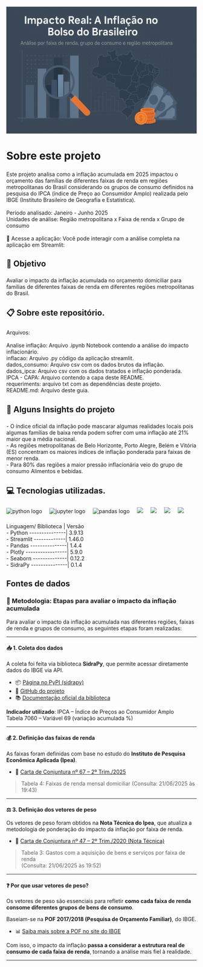 <p align="center">
  <img src="capa.png" alt="Capa do projeto" width="800">
</p>
<h1 align="left">Sobre este projeto</h1>

###

<p align="left">Este projeto analisa como a inflação acumulada em 2025 impactou o orçamento das famílias de diferentes faixas de renda em regiões metropolitanas do Brasil considerando os grupos de consumo definidos na pesquisa do IPCA (índice de Preço ao Consumidor Amplo) realizada pelo IBGE (Instituto Brasileiro de Geografia e Estatística).<br><br>Período analisado: Janeiro - Junho 2025<br>Unidades de análise: Região metropolitana x Faixa de renda x Grupo de consumo<br><br>🚀 Acesse a aplicação: Você pode interagir com a análise completa na aplicação em Streamlit:</p>

###

<h2 align="left">🎯 Objetivo</h2>

###

<p align="left">Avaliar o impacto da inflação acumulada no orçamento domiciliar para famílias de diferentes faixas de renda em diferentes regiões metropolitanas do Brasil.</p>

###

<h2 align="left">📋 Sobre este repositório.</h2>

###

<p align="left">Arquivos:<br><br>Analise inflação: Arquivo .ipynb Notebook contendo a análise do impacto inflacionário.<br>inflacao: Arquivo .py código da aplicação streamlit.<br>dados_consumo: Arquivo csv com os dados brutos da inflação.<br>dados_ipca: Arquivo csv com os dados tratados e inflação ponderada.<br>IPCA - CAPA: Arquivo contendo a capa deste README.<br>requeriments: arquivo txt com as dependências deste projeto.<br>README.md: Arquivo deste guia.</p>

###

<h2 align="left">🧠 Alguns Insights do projeto</h2>

###

<p align="left">- O índice oficial da inflação pode mascarar algumas realidades locais pois algumas famílias de baixa renda podem sofrer com uma inflação até 21% maior que a média nacional.<br>- As regiões metropolitanas de Belo Horizonte, Porto Alegre, Belém e Vitória (ES) concentram os maiores índices de inflação ponderada para faixas de menor renda.<br>- Para 80% das regiões a maior pressão inflacionária veio do grupo de consumo Alimentos e bebidas.</p>

###

<h2 align="left">💻 Tecnologias utilizadas.</h2>

###

<div align="left">
  <img src="https://img.shields.io/badge/Python-3776AB?logo=python&logoColor=white&style=for-the-badge" height="40" alt="python logo"  />
  <img width="12" />
  <img src="https://img.shields.io/badge/Jupyter-F37626?logo=jupyter&logoColor=black&style=for-the-badge" height="40" alt="jupyter logo"  />
  <img width="12" />
  <img src="https://img.shields.io/badge/pandas-150458?logo=pandas&logoColor=white&style=for-the-badge" height="40" alt="pandas logo"  />
  <img width="12" />
  <img src="https://img.shields.io/badge/Plotly-3C4C63?logo=plotly&logoColor=white&style=flat-square" height="40" />
  <img width="12" />
  <img src="https://img.shields.io/badge/Streamlit-FF4B4B?logo=streamlit&logoColor=white&style=flat-square" height="40" />
  <img width="12" />
  <img src="https://img.shields.io/badge/Seaborn-546D78?logo=seaborn&logoColor=white&style=flat-square" height="40" />
  <img width="12" />
  <img src="https://img.shields.io/badge/SidraPy-C9D1D9?style=flat-square" height="40" />
</div>

###

<p align="left">Linguagem/ Biblioteca     |  Versão<br>- Python ---------------|   3.9.13<br>- Streamlit -------------|   1.46.0<br>- Pandas ---------------|   1.4.4<br>- Plotly -----------------|   5.9.0<br>- Seaborn --------------|    0.12.2<br>- SidraPy ---------------|   0.1.4</p>

###

<h2 align="left">Fontes de dados</h2>

###

### 🔎 Metodologia: Etapas para avaliar o impacto da inflação acumulada

Para avaliar o impacto da inflação acumulada nas diferentes regiões, faixas de renda e grupos de consumo, as seguintes etapas foram realizadas:

---

#### 📥 1. Coleta dos dados

A coleta foi feita via biblioteca **SidraPy**, que permite acessar diretamente dados do IBGE via API.

- 📦 [Página no PyPI (sidrapy)](https://pypi.org/project/sidrapy/)
- 🧠 [GitHub do projeto](https://github.com/AlanTaranti/sidrapy)
- 📚 [Documentação oficial da biblioteca](https://sidrapy.readthedocs.io/pt-br/latest/)

**Indicador utilizado**: IPCA – Índice de Preços ao Consumidor Amplo  
Tabela 7060 – Variável 69 (variação acumulada %)

---

#### 💰 2. Definição das faixas de renda

As faixas foram definidas com base no estudo do **Instituto de Pesquisa Econômica Aplicada (Ipea)**.

- 📄 [Carta de Conjuntura nº 67 – 2º Trim./2025](https://www.ipea.gov.br/cartadeconjuntura/)

> Tabela 4: Faixas de renda mensal domiciliar (Consulta: 21/06/2025 às 19:43)

---

#### ⚖️ 3. Definição dos vetores de peso

Os vetores de peso foram obtidos na **Nota Técnica do Ipea**, que atualiza a metodologia de ponderação do impacto da inflação por faixa de renda.

- 📑 [Carta de Conjuntura nº 47 – 2º Trim./2020 (Nota Técnica)](https://repositorio.ipea.gov.br/)

> Tabela 3: Gastos com a aquisição de bens e serviços por faixa de renda  
(Consulta: 21/06/2025 às 19:52)

---

#### ❓ Por que usar vetores de peso?

Os vetores de peso são essenciais para refletir **como cada faixa de renda consome diferentes grupos de bens de consumo**.

Baseiam-se na **POF 2017/2018 (Pesquisa de Orçamento Familiar)**, do IBGE.

- 📊 [Saiba mais sobre a POF no site do IBGE](https://www.ibge.gov.br/estatisticas/sociais/populacao/24786-pesquisa-de-orcamentos-familiares-2.html?edicao=37681&t=o-que-e)

Com isso, o impacto da inflação **passa a considerar a estrutura real de consumo de cada faixa de renda**, tornando a análise mais fiel à realidade.

---


###
